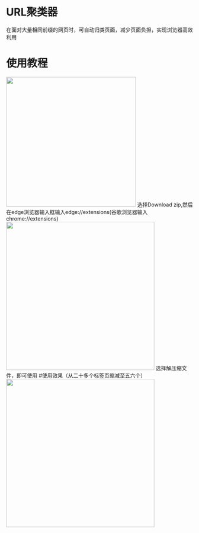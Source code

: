 # URL聚类器
在面对大量相同前缀的网页时，可自动归类页面，减少页面负担，实现浏览器高效利用
# 使用教程

<img src="https://github.com/user-attachments/assets/861d4413-a309-4197-a187-257eb0096c52" width="350px">
选择Download zip,然后在edge浏览器输入框输入edge://extensions(谷歌浏览器输入chrome://extensions)

<img src="https://github.com/user-attachments/assets/c98be621-b299-4eb6-af6b-112b57368267" width="400px">
选择解压缩文件，即可使用
#使用效果（从二十多个标签页缩减至五六个）

<img src="https://github.com/user-attachments/assets/bbfbb4fc-577b-4901-b46f-bdacd45f258c" width="400px">
